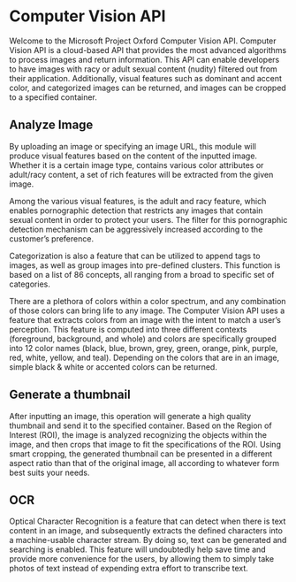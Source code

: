 <!-- 
NavPath: Computer Vision API
LinkLabel: Overview
Url: ComputerVision/documentation
Weight: 100
-->

# Computer Vision API

Welcome to the Microsoft Project Oxford Computer Vision API.	Computer Vision API is a cloud-based API that provides the most advanced algorithms to process images and return information.	This API can enable developers to have images with racy or adult sexual content (nudity) filtered out from their application.	Additionally, visual features such as dominant and accent color, and categorized images can be returned, and images can be cropped to a specified container.  

## Analyze Image

By uploading an image or specifying an image URL, this module will produce visual features based on the content of the inputted image.		Whether it is a certain image type, contains various color attributes or adult/racy content, a set of rich features will be extracted from the given image.  	 

Among the various visual features, is the adult and racy feature, which enables pornographic detection that restricts any images that contain sexual content in order to protect your users.		The filter for this pornographic detection mechanism can be aggressively increased according to the customer’s preference. 	 

Categorization is also a feature that can be utilized to append tags to images, as well as group images into pre-defined clusters.		This function is based on a list of 86 concepts, all ranging from a broad to specific set of categories. 	 

There are a plethora of colors within a color spectrum, and any combination of those colors can bring life to any image.		The Computer Vision API uses a feature that extracts colors from an image with the intent to match a user’s perception.		This feature is computed into three different contexts (foreground, background, and whole) and colors are specifically grouped into 12 color names (black, blue, brown, grey, green, orange, pink, purple, red, white, yellow, and teal).		Depending on the colors that are in an image, simple black & white or accented colors can be returned.    

## Generate a thumbnail

After inputting an image, this operation will generate a high quality thumbnail and send it to the specified container.		Based on the Region of Interest (ROI), the image is analyzed recognizing the objects within the image, and then crops that image to fit the specifications of the ROI. Using smart cropping, the generated thumbnail can be presented in a different aspect ratio than that of the original image, all according to whatever form best suits your needs. 	 

## OCR

Optical Character Recognition is a feature that can detect when there is text content in an image, and subsequently extracts the defined characters into a machine-usable character stream.		By doing so, text can be generated and searching is enabled.		This feature will undoubtedly help save time and provide more convenience for the users, by allowing them to simply take photos of text instead of expending extra effort to transcribe text.
